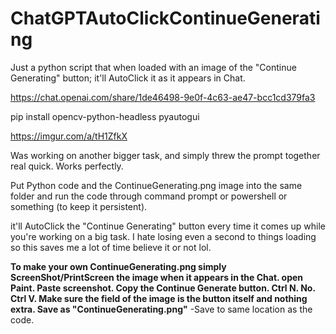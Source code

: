 # ChatGPTAutoClickContinueGenerating
Just a python script that when loaded with an image of the "Continue Generating" button; it'll AutoClick it as it appears in Chat.

https://chat.openai.com/share/1de46498-9e0f-4c63-ae47-bcc1cd379fa3

pip install opencv-python-headless pyautogui

https://imgur.com/a/tH1ZfkX

Was working on another bigger task, and simply threw the prompt together real quick. Works perfectly.

Put Python code and the ContinueGenerating.png image into the same folder and run the code through command prompt or powershell or something (to keep it persistent).

it'll AutoClick the "Continue Generating" button every time it comes up while you're working on a big task. I hate losing even a second to things loading so this saves me a lot of time believe it or not lol.

**To make your own ContinueGenerating.png simply ScreenShot/PrintScreen the image when it appears in the Chat. 
open Paint. 
Paste screenshot. 
Copy the Continue Generate button. 
Ctrl N. 
No. 
Ctrl V. 
Make sure the field of the image is the button itself and nothing extra.
Save as "ContinueGenerating.png"** -Save to same location as the code.

